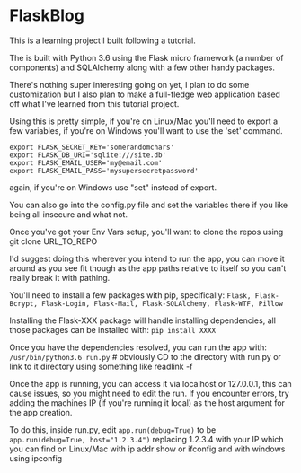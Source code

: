 # FlaskBlog

This is a learning project I built following a tutorial.

The is built with Python 3.6 using the Flask micro framework (a number of components) and SQLAlchemy along with a few other handy packages.

There's nothing super interesting going on yet, I plan to do some customization but I also plan to make a full-fledge web application based off what I've learned from this tutorial project.

Using this is pretty simple, if you're on Linux/Mac you'll need to export a few variables, if you're on Windows you'll want to use the 'set' command.

```
export FLASK_SECRET_KEY='somerandomchars'
export FLASK_DB_URI='sqlite:///site.db'
export FLASK_EMAIL_USER='my@email.com'
export FLASK_EMAIL_PASS='mysupersecretpassword'
```

again, if you're on Windows use "set" instead of export.

You can also go into the config.py file and set the variables there if you like being all insecure and what not.

Once you've got your Env Vars setup, you'll want to clone the repos using git clone URL_TO_REPO

I'd suggest doing this wherever you intend to run the app, you can move it around as you see fit though as the app paths relative to itself so you can't really break it with pathing.

You'll need to install a few packages with pip, specifically:
`Flask, Flask-Bcrypt, Flask-Login, Flask-Mail, Flask-SQLAlchemy, Flask-WTF, Pillow`

Installing the Flask-XXX package will handle installing dependencies, all those packages can be installed with:
`pip install XXXX`

Once you have the dependencies resolved, you can run the app with:
`/usr/bin/python3.6 run.py`   # obviously CD to the directory with run.py or link to it directory using something like readlink -f

Once the app is running, you can access it via localhost or 127.0.0.1, this can cause issues, so you might need to edit the run.
If you encounter errors, try adding the machines IP (if you're running it local) as the host argument for the app creation.

To do this, inside run.py, edit `app.run(debug=True)` to be `app.run(debug=True, host="1.2.3.4")`
replacing 1.2.3.4 with your IP which you can find on Linux/Mac with ip addr show or ifconfig and with windows using ipconfig
